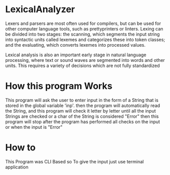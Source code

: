 # LexicalAnalyzer

Lexers and parsers are most often used for compilers, but can be used for other computer language tools, such as prettyprinters or linters. Lexing can be divided into two stages: the scanning, which segments the input string into syntactic units called lexemes and categorizes these into token classes; and the evaluating, which converts lexemes into processed values.

Lexical analysis is also an important early stage in natural language processing, where text or sound waves are segmented into words and other units. This requires a variety of decisions which are not fully standardized

# How this program Works
This program will ask the user to enter input in the form of a String that is stored in the global variable 'inp'. then the program will automatically read the String, and this program will check it letter by letter until all the input Strings are checked or a char of the String is considered "Error" then this program will stop after the program has performed all checks on the input or when the input is "Error"

# How to
This Program was CLI Based so To give the input just use terminal application
